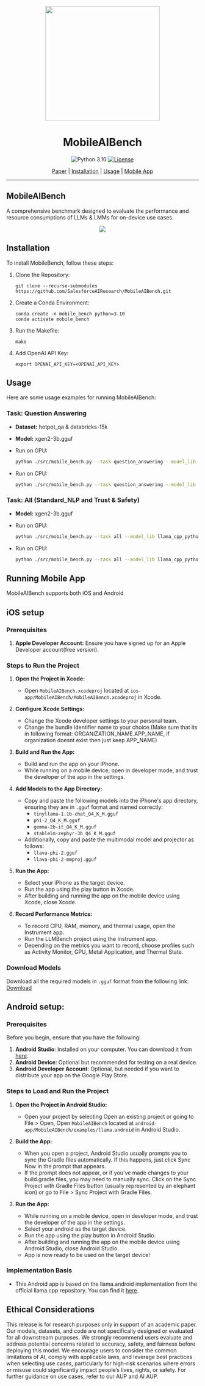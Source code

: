 <div align="center">
  <a href="https://github.com/SalesforceAIResearch/MobileAIBench"><img width="300px" height="auto" src="./image/logo1.png"></a>
  <h1>MobileAIBench</h1>
</div>

<div align="center">
    
  ![Python 3.10](https://img.shields.io/pypi/pyversions/evogfuzz)
  [![License](https://img.shields.io/badge/License-Apache-green.svg)]()
  
</div>


<p align="center">
  <a href="https://arxiv.org/abs/2406.10290">Paper</a> |
  <a href="https://github.com/SalesforceAIResearch/MobileAIBench?tab=readme-ov-file#installation">Installation</a> |
  <a href="https://github.com/SalesforceAIResearch/MobileAIBench?tab=readme-ov-file#usage">Usage</a> |
  <a href="https://github.com/SalesforceAIResearch/MobileAIBench?tab=readme-ov-file#running-mobile-app">Mobile App</a> 
</p>

---

## MobileAIBench

A comprehensive benchmark designed to evaluate the performance and resource consumptions of LLMs & LMMs for on-device use cases.

<div align="center">
  <a href="https://github.com/SalesforceAIResearch/MobileAIBench"><img src="./image/pipeline-1.png"></a>
</div>

## Installation

To install MobileBench, follow these steps:

1. Clone the Repository:
   ```shell
   git clone --recurse-submodules https://github.com/SalesforceAIResearch/MobileAIBench.git
   ```
2. Create a Conda Environment:
   ```shell
   conda create -n mobile_bench python=3.10
   conda activate mobile_bench
   ```
3. Run the Makefile:
   ```shell
   make
   ```
4. Add OpenAI API Key:
   ```shell
   export OPENAI_API_KEY=<OPENAI_API_KEY>
   ```

## Usage

Here are some usage examples for running MobileAIBench:

### Task: Question Answering

- **Dataset:** hotpot_qa & databricks-15k
- **Model:** xgen2-3b.gguf

- Run on GPU:
    ```bash
    python ./src/mobile_bench.py --task question_answering --model_lib llama_cpp_python --model_name xgen2-3b.gguf --use_gpu
    ```
- Run on CPU:
    ```bash
    python ./src/mobile_bench.py --task question_answering --model_lib llama_cpp_python --model_name xgen2-3b.gguf
    ```

### Task: All (Standard_NLP and Trust & Safety)

- **Model:** xgen2-3b.gguf

- Run on GPU:
    ```bash
    python ./src/mobile_bench.py --task all --model_lib llama_cpp_python --model_name xgen2-3b.gguf --use_gpu
    ```
- Run on CPU:
    ```bash
    python ./src/mobile_bench.py --task all --model_lib llama_cpp_python --model_name xgen2-3b.gguf
    ```
## Running Mobile App
MobileAIBench supports both iOS and Android 

## iOS setup
  
### Prerequisites

1. **Apple Developer Account:** Ensure you have signed up for an Apple Developer account(free version).

### Steps to Run the Project

1. **Open the Project in Xcode:**
   - Open `MobileAIBench.xcodeproj` located at `ios-app/MobileAIBench/MobileAIBench.xcodeproj` in Xcode.

2. **Configure Xcode Settings:**
   - Change the Xcode developer settings to your personal team.
   - Change the bundle identifier name to your choice.(Make sure that its in following format: ORGANIZATION_NAME.APP_NAME, if organization doesnt exist then just keep APP_NAME)

3. **Build and Run the App:**
   - Build and run the app on your iPhone.
   - While running on a mobile device, open in developer mode, and trust the developer of the app in the settings.

4. **Add Models to the App Directory:**
   - Copy and paste the following models into the iPhone's app directory, ensuring they are in `.gguf` format and named correctly:
     - `tinyllama-1.1b-chat_Q4_K_M.gguf`
     - `phi-2_Q4_K_M.gguf`
     - `gemma-2b-it_Q4_K_M.gguf`
     - `stablelm-zephyr-3b_Q4_K_M.gguf`
   - Additionally, copy and paste the multimodal model and projector as follows:
     - `llava-phi-2.gguf`
     - `llava-phi-2-mmproj.gguf`

5. **Run the App:**
   - Select your iPhone as the target device.
   - Run the app using the play button in Xcode.
   - After building and running the app on the mobile device using Xcode, close Xcode.

6. **Record Performance Metrics:**
   - To record CPU, RAM, memory, and thermal usage, open the Instrument app.
   - Run the LLMBench project using the Instrument app.
   - Depending on the metrics you want to record, choose profiles such as Activity Monitor, GPU, Metal Application, and Thermal State.
  
### Download Models

Download all the required models in `.gguf` format from the following link: [Download](https://huggingface.co/tulika214/Quantized_4_bit_models/tree/main)

## Android setup:

### Prerequisites

Before you begin, ensure that you have the following:

1. **Android Studio**: Installed on your computer. You can download it from [here](https://developer.android.com/studio).
2. **Android Device**: Optional but recommended for testing on a real device.
3. **Android Developer Account**: Optional, but needed if you want to distribute your app on the Google Play Store.

### Steps to Load and Run the Project

1. **Open the Project in Android Studio:**
   - Open your project by selecting Open an existing project or going to File > Open, Open `MobileAIBench` located at `android-app/MobileAIBench/examples/llama.android` in Android Studio.

2. **Build the App:**
   - When you open a project, Android Studio usually prompts you to sync the Gradle files automatically. If this happens, just click Sync Now in the prompt that appears.
   - If the prompt does not appear, or if you’ve made changes to your build.gradle files, you may need to manually sync. Click on the Sync Project with Gradle Files button (usually represented by an elephant icon) or go to File > Sync Project with Gradle Files.

4. **Run the App:**
   - While running on a mobile device, open in developer mode, and trust the developer of the app in the settings.
   - Select your android as the target device.
   - Run the app using the play button in Android Studio.
   - After building and running the app on the mobile device using Android Studio, close Android Studio.
   - App is now ready to be used on the target device!

### Implementation Basis
- This Android app is based on the llama.android implementation from the official llama.cpp repository. You can find it [here](https://github.com/ggerganov/llama.cpp/tree/master/examples/llama.android).

## Ethical Considerations
This release is for research purposes only in support of an academic paper. Our models, datasets, and code are not specifically designed or evaluated for all downstream purposes. We strongly recommend users evaluate and address potential concerns related to accuracy, safety, and fairness before deploying this model. We encourage users to consider the common limitations of AI, comply with applicable laws, and leverage best practices when selecting use cases, particularly for high-risk scenarios where errors or misuse could significantly impact people’s lives, rights, or safety. For further guidance on use cases, refer to our AUP and AI AUP. 
